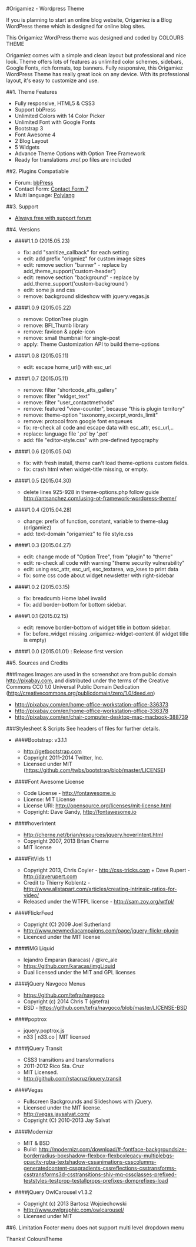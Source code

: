 #Origamiez - Wordpress Theme

If you is planning to start an online blog website, Origamiez is a Blog WordPress theme which is designed for online blog sites. 

This Origamiez WordPress theme was designed and coded by COLOURS THEME

Origamiez comes with a simple and clean layout but professional and nice look. Theme offers lots of features as unlimited color schemes, sidebars, Google Fonts, rich formats, top banners. Fully responsive, this Origamiez WordPress Theme has really great look on any device. With its professional layout, it's easy to customize and use.


##1. Theme Features

- Fully responsive, HTML5 & CSS3
- Support bbPress
- Unlimited Colors with 14 Color Picker
- Unlimited Font with Google Fonts
- Bootstrap 3
- Font Awesome 4
- 2 Blog Layout
- 5 Widgets
- Advance Theme Options with Option Tree Framework
- Ready for translations .mo/.po files are included

##2. Plugins Compatiable
- Forum: [bbPress](https://wordpress.org/plugins/bbpress/)
- Contact Form: [Contact Form 7](https://wordpress.org/plugins/contact-form-7/)
- Multi language: [Polylang](https://wordpress.org/plugins/polylang/)

##3. Support
- [Always free with support forum](http://colourstheme.com/forums/forum/wordpress/theme/origamiez/)


##4. Versions

- ####1.1.0 (2015.05.23)
    - fix: add "sanitize_callback" for each setting
    - edit: add prefix "origmiez" for custom image sizes
    - edit: remove section "banner" - replace by add_theme_support('custom-header')
    - edit: remove section "background" - replace by add_theme_support('custom-background')
    - edit: some js and css
    - remove: background slideshow with jquery.vegas.js


- ####1.0.9 (2015.05.22)    
    - remove: OptionTree plugin
    - remove: BFI_Thumb library    
    - remove: favicon & apple-icon    
    - remove: small thumbnail for single-post    
    - apply: Theme Customization API to build theme-options    

- ####1.0.8 (2015.05.11)    
    - edit:  escape home_url() with esc_url
    
- ####1.0.7 (2015.05.11)
    - remove: filter "shortcode_atts_gallery"
    - remove: filter "widget_text"    
    - remove: filter "user_contactmethods"
    - remove: featured "view-counter", because "this is plugin territory"
    - remove: theme-option "taxonomy_excerpt_words_limit"
    - remove: protocol from google font enqueues    
    - fix: re-check all code and escape data with esc_attr, esc_url,..
    - replace: language file '.po' by '.pot'
    - add: file "editor-style.css" with pre-defined typography

- ####1.0.6 (2015.05.04)
    - fix: with fresh install, theme can't load theme-options custom fields.
    - fix: crash html when widget-title missing, or empty.

- ####1.0.5 (2015.04.30)
    - delete lines 925-928 in theme-options.php follow guide http://antsanchez.com/using-ot-framework-wordpress-theme/

- ####1.0.4 (2015.04.28)
    - change: prefix of function, constant, variable to theme-slug (origamiez)
    - add: text-domain "origamiez" to file style.css

- ####1.0.3 (2015.04.27)
    - edit: change mode of "Option Tree", from "plugin" to "theme"
    - edit: re-check all code with warning "theme security vulnerability"
    - edit: using esc_attr, esc_url, esc_textarea, wp_kses to print data
    - fix: some css code about widget newsletter with right-sidebar

- ####1.0.2 (2015.03.15)
    - fix: breadcumb Home label invalid
    - fix: add border-bottom for bottom sidebar.        

- ####1.0.1 (2015.02.15)
    - edit: remove border-bottom of widget title in bottom sidebar.
    - fix: before_widget missing .origamiez-widget-content (if widget title is empty)



- ####1.0.0 (2015.01.01) : Release first version


##5. Sources and Credits

###Images
Images are used in the screenshot are from public domain http://pixabay.com, and distributed under the terms of the Creative Commons CC0 1.0 Universal Public Domain Dedication (http://creativecommons.org/publicdomain/zero/1.0/deed.en)

- http://pixabay.com/en/home-office-workstation-office-336373
- http://pixabay.com/en/home-office-workstation-office-336378
- http://pixabay.com/en/chair-computer-desktop-mac-macbook-388739

###Stylesheet & Scripts
See headers of files for further details.

- ####Bootstrap: v3.1.1
    - http://getbootstrap.com
    - Copyright 2011-2014 Twitter, Inc.
    - Licensed under MIT (https://github.com/twbs/bootstrap/blob/master/LICENSE)

- ####Font Awesome License
    - Code License - http://fontawesome.io 
    - License: MIT License
    - License URI: http://opensource.org/licenses/mit-license.html
    - Copyright: Dave Gandy, http://fontawesome.io

- ####hoverIntent
    - http://cherne.net/brian/resources/jquery.hoverIntent.html
    - Copyright 2007, 2013 Brian Cherne
    - MIT license

- ####FitVids 1.1
    - Copyright 2013, Chris Coyier - http://css-tricks.com + Dave Rupert - http://daverupert.com
    - Credit to Thierry Koblentz - http://www.alistapart.com/articles/creating-intrinsic-ratios-for-video/
    - Released under the WTFPL license - http://sam.zoy.org/wtfpl/

- ####FlickrFeed
    - Copyright (C) 2009 Joel Sutherland
    - http://www.newmediacampaigns.com/page/jquery-flickr-plugin
    - Licenced under the MIT license

- ####IMG Liquid
    - lejandro Emparan (karacas) / @krc_ale
    - https://github.com/karacas/imgLiquid
    - Dual licensed under the MIT and GPL licenses

- ####jQuery Navgoco Menus
    - https://github.com/tefra/navgoco
    - Copyright (c) 2014 Chris T (@tefra)
    - BSD - https://github.com/tefra/navgoco/blob/master/LICENSE-BSD

- ####poptrox
    - jquery.poptrox.js
    - n33 | n33.co | MIT licensed

- ####jQuery Transit
    - CSS3 transitions and transformations
    - 2011-2012 Rico Sta. Cruz
    - MIT Licensed.
    - http://github.com/rstacruz/jquery.transit

- ####Vegas
    - Fullscreen Backgrounds and Slideshows with jQuery.
    - Licensed under the MIT license.
    - http://vegas.jaysalvat.com/
    - Copyright (C) 2010-2013 Jay Salvat

- ####Modernizr
    - MIT & BSD
    - Build: http://modernizr.com/download/#-fontface-backgroundsize-borderradius-boxshadow-flexbox-flexboxlegacy-multiplebgs-opacity-rgba-textshadow-cssanimations-csscolumns-generatedcontent-cssgradients-cssreflections-csstransforms-csstransforms3d-csstransitions-shiv-mq-cssclasses-prefixed-teststyles-testprop-testallprops-prefixes-domprefixes-load

- ####jQuery OwlCarousel v1.3.2
    - Copyright (c) 2013 Bartosz Wojciechowski
    - http://www.owlgraphic.com/owlcarousel/
    - Licensed under MIT

##6. Limitation
Footer menu does not support multi level dropdown menu

Thanks!
ColoursTheme